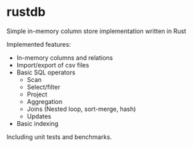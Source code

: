 # rustdb
Simple in-memory column store implementation written in Rust

Implemented features:
- In-memory columns and relations
- Import/export of csv files
- Basic SQL operators
	- Scan
	- Select/filter
	- Project
	- Aggregation
	- Joins (Nested loop, sort-merge, hash)
	- Updates
- Basic indexing

Including unit tests and benchmarks. 
